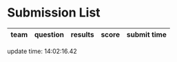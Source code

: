 # Submission List
team    | question  | results  | score | submit time
------|-----:|-----:| ----:|-----


update time: 14:02:16.42 
